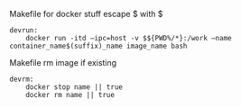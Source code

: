 

Makefile for docker stuff escape $ with $

```
devrun:
    docker run -itd —ipc=host -v $${PWD%/*}:/work —name container_name$(suffix)_name image_name bash
```

Makefile rm image if existing 

```
devrm:
    docker stop name || true
    docker rm name || true 
```